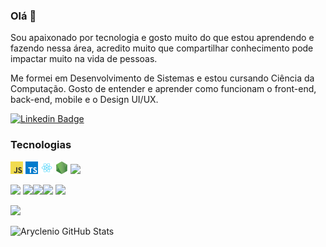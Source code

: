 ### Olá 👋

Sou apaixonado por tecnologia e gosto muito do que estou aprendendo e fazendo nessa área, acredito muito que compartilhar conhecimento pode impactar muito na vida de pessoas.

Me formei em Desenvolvimento de Sistemas e estou cursando Ciência da Computação. Gosto de entender e aprender como funcionam o front-end, back-end, mobile e o Design UI/UX.


[![Linkedin Badge](https://img.shields.io/badge/-LinkedIn-blue?style=flat-square&logo=Linkedin&logoColor=white&link=https://www.linkedin.com/in/harshkumarkhatri/)](https://www.linkedin.com/in/gabrielronny/)

### Tecnologias
<code><img height="20" src="https://raw.githubusercontent.com/github/explore/80688e429a7d4ef2fca1e82350fe8e3517d3494d/topics/javascript/javascript.png"></code> <code><img height="20" src="https://raw.githubusercontent.com/github/explore/80688e429a7d4ef2fca1e82350fe8e3517d3494d/topics/typescript/typescript.png"></code> <code><img height="20" src="https://raw.githubusercontent.com/github/explore/80688e429a7d4ef2fca1e82350fe8e3517d3494d/topics/react/react.png"></code> <code><img height="20" src="https://raw.githubusercontent.com/github/explore/80688e429a7d4ef2fca1e82350fe8e3517d3494d/topics/nodejs/nodejs.png"></code> <code><img height="20" src="https://cdn.iconscout.com/icon/free/png-256/java-43-569305.png"></code>

<code><img height="20" src="https://cdn.iconscout.com/icon/free/png-256/python-2-226051.png"></code> <code><img height="20" src="https://cdn.iconscout.com/icon/free/png-256/azure-1868965-1583129.png"></code><code><img height="20" src="https://cdn.iconscout.com/icon/free/png-256/aws-1869025-1583149.png"></code><code><img height="20" src="https://cdn.iconscout.com/icon/free/png-512/mysql-19-1174939.png"></code> <code><img height="20" src="https://cdn.iconscout.com/icon/free/png-256/git-16-1175195.png"></code>

<code><img height="20" src="https://www.flaticon.com/svg/static/icons/svg/25/25231.svg"></code>

![Aryclenio GitHub Stats](https://github-readme-stats.vercel.app/api?username=gabrielronny&show_icons=true)


